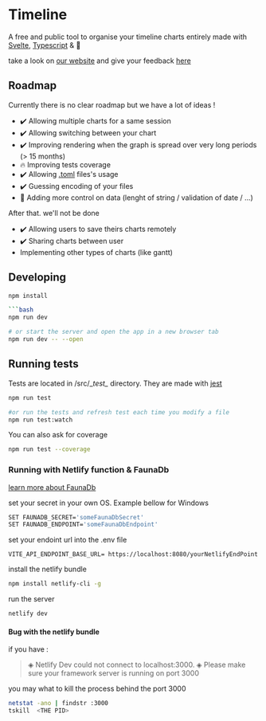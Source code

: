 # Timeline
A free and public tool to organise your timeline charts entirely made with [Svelte](https://svelte.dev/), [Typescript](https://www.typescriptlang.org/) & 💖

take a look on [our website](https://timeline-chart.dev/) and give your feedback [here](https://github.com/besstiolle/Timeline/issues)

## Roadmap

Currently there is no clear roadmap but we have a lot of ideas !

 * ✔️ Allowing multiple charts for a same session
 * ✔️ Allowing switching between your chart
 * ✔️ Improving rendering when the graph is spread over very long periods (> 15 months)
 * 🔥 Improving tests coverage
 * ✔️ Allowing [.toml](https://github.com/toml-lang/toml) files's usage
 * ✔️ Guessing encoding of your files
 * 📅 Adding more control on data (lenght of string / validation of date / ...)

After that. we'll not be done

 * ✔️ Allowing users to save theirs charts remotely
 * ✔️ Sharing charts between user
 * Implementing other types of charts (like gantt)


## Developing


```bash
npm install

```bash
npm run dev

# or start the server and open the app in a new browser tab
npm run dev -- --open
```

## Running tests

Tests are located in /src/\__test\__ directory. They are made with [jest](https://jestjs.io/fr/)

```bash
npm run test

#or run the tests and refresh test each time you modify a file
npm run test:watch

```

You can also ask for coverage 

```bash
npm run test --coverage
```

### Running with Netlify function & FaunaDb

[learn more about FaunaDb](./FAUNADB.md)

set your secret in your own OS. Example bellow for Windows

```bash
SET FAUNADB_SECRET='someFaunaDbSecret'
SET FAUNADB_ENDPOINT='someFaunaDbEndpoint'
```

set your endoint url into the .env file

```.env
VITE_API_ENDPOINT_BASE_URL= https://localhost:8080/yourNetlifyEndPoint
```

install the netlify bundle

```bash
npm install netlify-cli -g
```
run the server

```bash
netlify dev
```

#### Bug with the netlify bundle

if you have : 

 > ◈ Netlify Dev could not connect to localhost:3000.
 > ◈ Please make sure your framework server is running on port 3000

 you may what to kill the process behind the port 3000

```bash
netstat -ano | findstr :3000
tskill  <THE PID>
```
